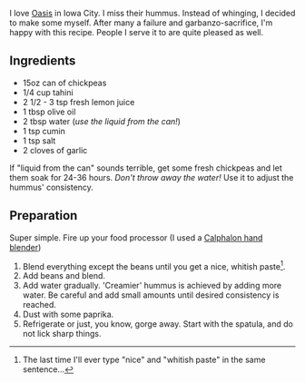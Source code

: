 I love [Oasis](http://oasisfalafel.com/index.html) in Iowa City. I miss their hummus. Instead of whinging, I decided to make some myself. After many a failure and garbanzo-sacrifice, I'm happy with this recipe. People I serve it to are quite pleased as well.

Ingredients
-----------

* 15oz can of chickpeas
* 1/4 cup tahini
* 2 1/2 - 3 tsp fresh lemon juice
* 1 tbsp olive oil
* 2 tbsp water (*use the liquid from the can!*)
* 1 tsp cumin
* 1 tsp salt
* 2 cloves of garlic

If "liquid from the can" sounds terrible, get some fresh chickpeas and let them soak for 24-36 hours. *Don't throw away the water!* Use it to adjust the hummus' consistency.

Preparation
-----------

Super simple. Fire up your food processor (I used a [Calphalon hand blender](http://www.amazon.com/Calphalon-Electrics-Immersion-Hand-Blender/dp/B005NGQWYE))

1. Blend everything except the beans until you get a nice, whitish paste[^lol].
2. Add beans and blend.
3. Add water gradually. 'Creamier' hummus is achieved by adding more water. Be careful and add small amounts until desired consistency is reached.
4. Dust with some paprika.
5. Refrigerate or just, you know, gorge away. Start with the spatula, and do not lick sharp things.

[^lol]: The last time I'll ever type "nice" and "whitish paste" in the same sentence...

